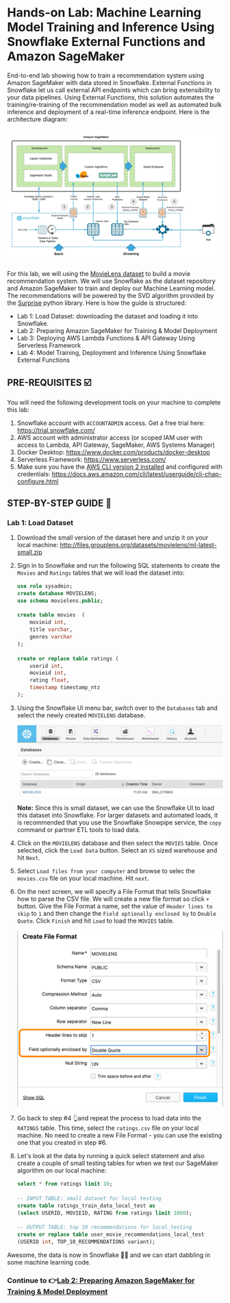 # Hands-on Lab: Machine Learning Model Training and Inference Using Snowflake External Functions and Amazon SageMaker

End-to-end lab showing how to train a recommendation system using Amazon SageMaker with data stored in Snowflake. External Functions in Snowflake let us call external API endpoints which can bring extensibility to your data pipelines. Using External Functions, this solution automates the training/re-training of the recommendation model as well as automated bulk inference and deployment of a real-time inference endpoint. Here is the architecture diagram:

![Architecture Diagram](./images/architecture.jpeg)

For this lab, we will using the [MovieLens dataset](https://grouplens.org/datasets/movielens/) to build a movie recommendation system. We will use Snowflake as the dataset repository and Amazon SageMaker to train and deploy our Machine Learning model. The recommendations will be powered by the SVD algorithm provided by the [Surprise](http://surpriselib.com/) python library. Here is how the guide is structured:

* Lab 1: Load Dataset: downloading the dataset and loading it into Snowflake.
* Lab 2: Preparing Amazon SageMaker for Training & Model Deployment
* Lab 3: Deploying AWS Lambda Functions & API Gateway Using Serverless Framework
* Lab 4: Model Training, Deployment and Inference Using Snowflake External Functions

## PRE-REQUISITES ☑️

You will need the following development tools on your machine to complete this lab:

1. Snowflake account with `ACCOUNTADMIN` access. Get a free trial here: https://trial.snowflake.com/
2. AWS account with administrator access (or scoped IAM user with access to Lambda, API Gateway, SageMaker, AWS Systems Manager)
3. Docker Desktop: https://www.docker.com/products/docker-desktop
4. Serverless Framework: https://www.serverless.com/
5. Make sure you have the [AWS CLI version 2 installed](https://docs.aws.amazon.com/cli/latest/userguide/install-cliv2.html) and configured with credentials: https://docs.aws.amazon.com/cli/latest/userguide/cli-chap-configure.html

## STEP-BY-STEP GUIDE 👣

### Lab 1: Load Dataset



1. Download the small version of the dataset here and unzip it on your local machine: http://files.grouplens.org/datasets/movielens/ml-latest-small.zip

2. Sign in to Snowflake and run the following SQL statements to create the `Movies` and `Ratings` tables that we will load the dataset into:

    ```sql
    use role sysadmin;
    create database MOVIELENS;
    use schema movielens.public;

    create table movies  (
        movieid int,
        title varchar,
        genres varchar
    );

    create or replace table ratings (
        userid int,
        movieid int,
        rating float,
        timestamp timestamp_ntz
    );
    ```

3. Using the Snowflake UI menu bar, switch over to the `Databases` tab and select the newly created `MOVIELENS` database.

    ![Database Tab](./images/db_tab.png)

    **Note:** Since this is small dataset, we can use the Snowflake UI to load this dataset into Snowflake. For larger datasets and automated loads, it is recommended that you use the Snowflake Snowpipe service, the `copy` command or partner ETL tools to load data.

4. Click on the `MOVIELENS` database and then select the `MOVIES` table. Once selected, click the `Load Data` button. Select an `XS` sized warehouse and hit `Next`.

5. Select `Load files from your computer` and browse to selec the `movies.csv` file on your local machine. Hit `next`.

6. On the next screen, we will specify a File Format that tells Snowflake how to parse the CSV file. We will create a new file format so click `+` button. Give the File Format a name, set the value of `Header lines to skip` to `1` and then change the `Field optionally enclosed by` to `Double Quote`. Click `Finish` and hit `Load` to load the `MOVIES` table.

    ![Create File Format](./images/create_file_format.png)

7. Go back to step #4 👆and repeat the process to load data into the `RATINGS` table. This time, select the `ratings.csv` file on your local machine. No need to create a new File Format - you can use the existing one that you created in step #6.

8. Let's look at the data by running a quick select statement and also create a couple of small testing tables for when we test our SageMaker algorithm on our local machine:

    ```sql
    select * from ratings limit 10;

    -- INPUT TABLE: small dataset for local testing 
    create table ratings_train_data_local_test as 
    (select USERID, MOVIEID, RATING from ratings limit 1000);

    -- OUTPUT TABLE: top 10 recommendations for local_testing
    create or replace table user_movie_recommendations_local_test 
    (USERID int, TOP_10_RECOMMENDATIONS variant);
    ```

Awesome, the data is now in Snowflake 👏🏼 and we can start dabbling in some machine learning code.

### Continue to 👉[Lab 2: Preparing Amazon SageMaker for Training & Model Deployment](LAB2.md)